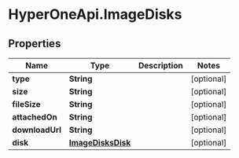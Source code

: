 # HyperOneApi.ImageDisks

## Properties
Name | Type | Description | Notes
------------ | ------------- | ------------- | -------------
**type** | **String** |  | [optional] 
**size** | **String** |  | [optional] 
**fileSize** | **String** |  | [optional] 
**attachedOn** | **String** |  | [optional] 
**downloadUrl** | **String** |  | [optional] 
**disk** | [**ImageDisksDisk**](ImageDisksDisk.md) |  | [optional] 


